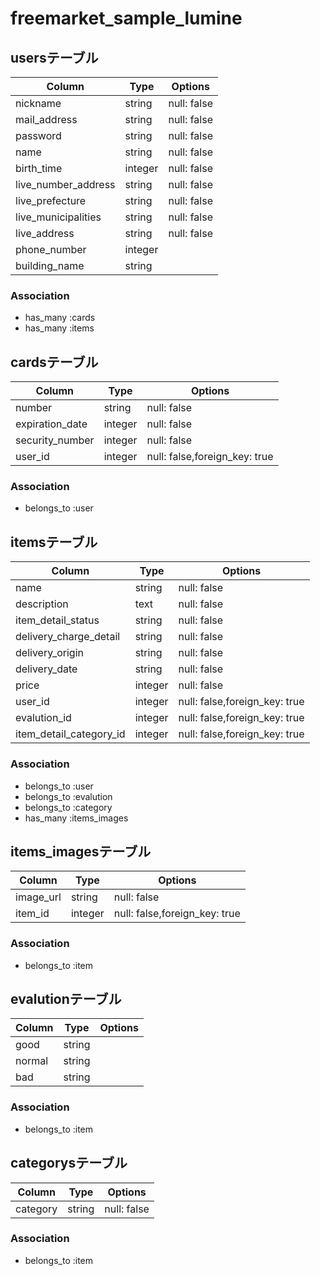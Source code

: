# freemarket_sample_lumine
## usersテーブル
|Column|Type|Options|
|------|----|-------|
|nickname|string|null: false|
|mail_address|string|null: false|
|password|string|null: false|
|name|string|null: false|
|birth_time|integer|null: false|
|live_number_address|string|null: false|
|live_prefecture|string|null: false|
|live_municipalities|string|null: false|
|live_address|string|null: false|
|phone_number|integer||
|building_name|string||
### Association
- has_many :cards
- has_many :items

## cardsテーブル
|Column|Type|Options|
|------|----|-------|
|number|string|null: false|
|expiration_date|integer|null: false|
|security_number|integer|null: false|
|user_id|integer|null: false,foreign_key: true|
### Association
- belongs_to :user

## itemsテーブル
|Column|Type|Options|
|------|----|-------|
|name|string|null: false|
|description|text|null: false|
|item_detail_status|string|null: false|
|delivery_charge_detail|string|null: false|
|delivery_origin|string|null: false|
|delivery_date|string|null: false|
|price|integer|null: false|
|user_id|integer|null: false,foreign_key: true|
|evalution_id|integer|null: false,foreign_key: true|
|item_detail_category_id|integer|null: false,foreign_key: true|
### Association
- belongs_to :user
- belongs_to :evalution
- belongs_to :category
- has_many :items_images

## items_imagesテーブル
|Column|Type|Options|
|------|----|-------|
|image_url|string|null: false|
|item_id|integer|null: false,foreign_key: true|
### Association
- belongs_to :item

## evalutionテーブル
|Column|Type|Options|
|------|----|-------|
|good|string||
|normal|string||
|bad|string||
### Association
- belongs_to :item

## categorysテーブル
|Column|Type|Options|
|------|----|-------|
|category|string|null: false|
### Association
- belongs_to :item